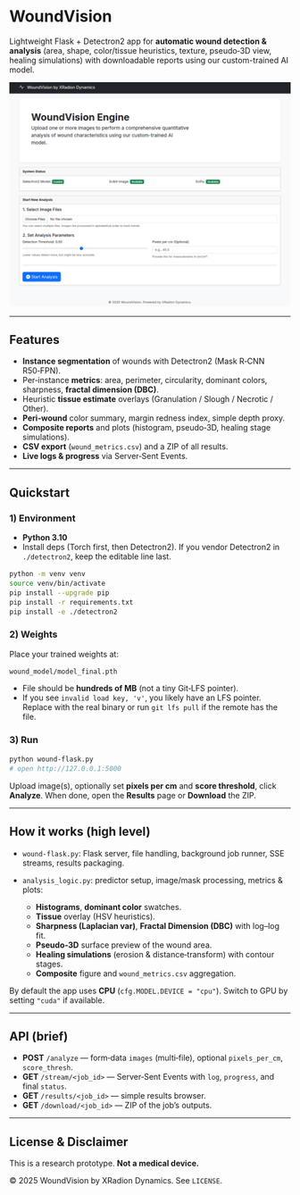 # WoundVision

Lightweight Flask + Detectron2 app for **automatic wound detection & analysis** (area, shape, color/tissue heuristics, texture, pseudo‑3D view, healing simulations) with downloadable reports using our custom-trained AI model.

![App Screenshot](screen.png)

---

## Features

* **Instance segmentation** of wounds with Detectron2 (Mask R‑CNN R50‑FPN).
* Per‑instance **metrics**: area, perimeter, circularity, dominant colors, sharpness, **fractal dimension (DBC)**.
* Heuristic **tissue estimate** overlays (Granulation / Slough / Necrotic / Other).
* **Peri‑wound** color summary, margin redness index, simple depth proxy.
* **Composite reports** and plots (histogram, pseudo‑3D, healing stage simulations).
* **CSV export** (`wound_metrics.csv`) and a ZIP of all results.
* **Live logs & progress** via Server‑Sent Events.

---

## Quickstart

### 1) Environment

* **Python 3.10**
* Install deps (Torch first, then Detectron2). If you vendor Detectron2 in `./detectron2`, keep the editable line last.

```bash
python -m venv venv
source venv/bin/activate
pip install --upgrade pip
pip install -r requirements.txt
pip install -e ./detectron2
```


### 2) Weights

Place your trained weights at:

```
wound_model/model_final.pth
```

* File should be **hundreds of MB** (not a tiny Git‑LFS pointer).
* If you see `invalid load key, 'v'`, you likely have an LFS pointer. Replace with the real binary or run `git lfs pull` if the remote has the file.

### 3) Run

```bash
python wound-flask.py
# open http://127.0.0.1:5000
```

Upload image(s), optionally set **pixels per cm** and **score threshold**, click **Analyze**. When done, open the **Results** page or **Download** the ZIP.

---

## How it works (high level)

* `wound-flask.py`: Flask server, file handling, background job runner, SSE streams, results packaging.
* `analysis_logic.py`: predictor setup, image/mask processing, metrics & plots:

  * **Histograms**, **dominant color** swatches.
  * **Tissue** overlay (HSV heuristics).
  * **Sharpness (Laplacian var)**, **Fractal Dimension (DBC)** with log–log fit.
  * **Pseudo‑3D** surface preview of the wound area.
  * **Healing simulations** (erosion & distance‑transform) with contour stages.
  * **Composite** figure and `wound_metrics.csv` aggregation.

By default the app uses **CPU** (`cfg.MODEL.DEVICE = "cpu"`). Switch to GPU by setting `"cuda"` if available.

---

## API (brief)

* **POST** `/analyze` — form‑data `images` (multi‑file), optional `pixels_per_cm`, `score_thresh`.
* **GET** `/stream/<job_id>` — Server‑Sent Events with `log`, `progress`, and final `status`.
* **GET** `/results/<job_id>` — simple results browser.
* **GET** `/download/<job_id>` — ZIP of the job’s outputs.

---

## License & Disclaimer

This is a research prototype. **Not a medical device.**

© 2025 WoundVision by XRadion Dynamics. See `LICENSE`.

